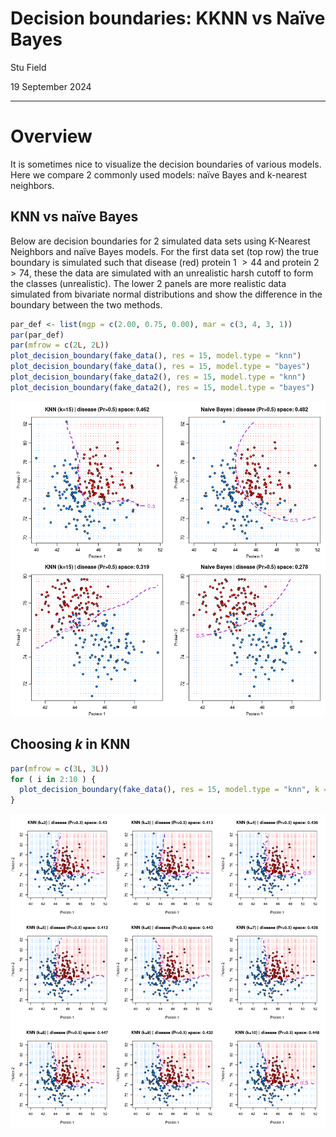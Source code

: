 # Decision boundaries: KKNN vs Naïve Bayes

Stu Field

19 September 2024

------------------------------------------------------------------------

# Overview

It is sometimes nice to visualize the decision boundaries of various
models. Here we compare 2 commonly used models: naïve Bayes and
k-nearest neighbors.

## KNN vs naïve Bayes

Below are decision boundaries for 2 simulated data sets using K-Nearest
Neighbors and naïve Bayes models. For the first data set (top row) the
true boundary is simulated such that disease (red) protein 1 $> 44$ and
protein 2 $> 74$, these the data are simulated with an unrealistic harsh
cutoff to form the classes (unrealistic). The lower 2 panels are more
realistic data simulated from bivariate normal distributions and show
the difference in the boundary between the two methods.

``` r
par_def <- list(mgp = c(2.00, 0.75, 0.00), mar = c(3, 4, 3, 1))
par(par_def)
par(mfrow = c(2L, 2L))
plot_decision_boundary(fake_data(), res = 15, model.type = "knn")
plot_decision_boundary(fake_data(), res = 15, model.type = "bayes")
plot_decision_boundary(fake_data2(), res = 15, model.type = "knn")
plot_decision_boundary(fake_data2(), res = 15, model.type = "bayes")
```

![](figures/kknn-bayes-knn-vs-bayes-1.png)

## Choosing *k* in KNN

``` r
par(mfrow = c(3L, 3L))
for ( i in 2:10 ) {
  plot_decision_boundary(fake_data(), res = 15, model.type = "knn", k = i)
}
```

![](figures/kknn-bayes-knn-k-1.png)
